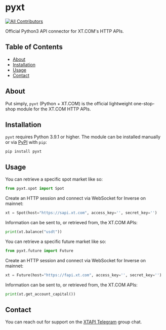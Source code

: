 # pyxt
<!-- ALL-CONTRIBUTORS-BADGE:START - Do not remove or modify this section -->
[![All Contributors](https://img.shields.io/badge/all_contributors-2-orange.svg?style=flat-square)](#contributors-)
<!-- ALL-CONTRIBUTORS-BADGE:END -->

Official Python3 API connector for XT.COM's HTTP APIs.

## Table of Contents

- [About](#about)
- [Installation](#installation)
- [Usage](#usage)
- [Contact](#contact)

## About
Put simply, `pyxt` (Python + XT.COM) is the official lightweight one-stop-shop module for the XT.COM HTTP APIs. 

## Installation
`pyxt` requires Python 3.9.1 or higher. The module can be installed manually or via [PyPI](https://pypi.org/project/pyxt/) with `pip`:
```
pip install pyxt
```

## Usage
You can retrieve a specific spot market like so:
```python
from pyxt.spot import Spot
```

Create an HTTP session and connect via WebSocket for Inverse on mainnet:
```python
xt = Spot(host="https://sapi.xt.com", access_key='', secret_key='')
```

Information can be sent to, or retrieved from, the XT.COM APIs:
```python
print(xt.balance("usdt"))
```

You can retrieve a specific future market like so:
```python
from pyxt.future import Future
```

Create an HTTP session and connect via WebSocket for Inverse on mainnet:
```python
xt = Future(host="https://fapi.xt.com", access_key='', secret_key='')
```

Information can be sent to, or retrieved from, the XT.COM APIs:
```python
print(xt.get_account_capital())
```

## Contact
You can reach out for support on the [XTAPI Telegram](https://t.me/XT_api) group chat.
